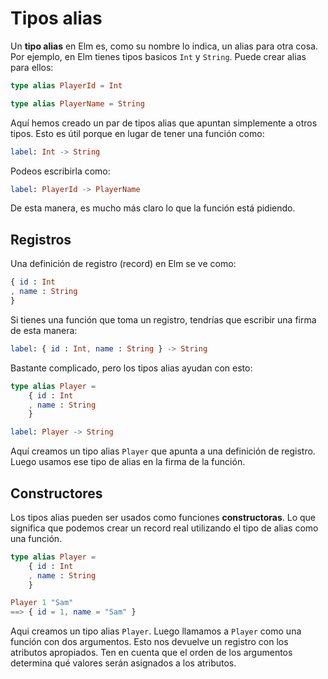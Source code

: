 # Tipos alias

Un __tipo alias__ en Elm es, como su nombre lo indica, un alias para otra cosa. Por ejemplo, en Elm tienes tipos basicos `Int` y `String`. Puede crear alias para ellos:

```elm
type alias PlayerId = Int

type alias PlayerName = String
```

Aquí hemos creado un par de tipos alias que apuntan simplemente a otros tipos. Esto es útil porque en lugar de tener una función como:

```elm
label: Int -> String
```

Podeos escribirla como:

```elm
label: PlayerId -> PlayerName
```

De esta manera, es mucho más claro lo que la función está pidiendo.

## Registros

Una definición de registro (record) en Elm se ve como:

```elm
{ id : Int
, name : String
}
```

Si tienes una función que toma un registro, tendrías que escribir una firma de esta manera:

```elm
label: { id : Int, name : String } -> String
```

Bastante complicado, pero los tipos alias ayudan con esto:

```elm
type alias Player =
    { id : Int
    , name : String
    }

label: Player -> String
```

Aquí creamos un tipo alias `Player` que apunta a una definición de registro. Luego usamos ese tipo de alias en la firma de la función.

## Constructores

Los tipos alias pueden ser usados como funciones __constructoras__. Lo que significa que podemos crear un record real utilizando el tipo de alias como una función.

```elm
type alias Player =
    { id : Int
    , name : String
    }

Player 1 "Sam"
==> { id = 1, name = "Sam" }
```

Aqui creamos un tipo alias `Player`. Luego llamamos a `Player` como una función con dos argumentos. Esto nos devuelve un registro con los atributos apropiados. Ten en cuenta que el orden de los argumentos determina qué valores serán asignados a los atributos.
